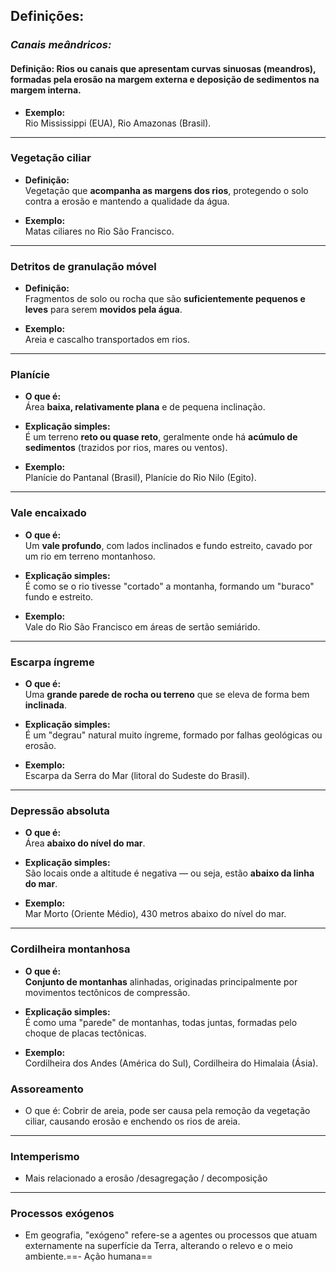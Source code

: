 ## Definições:

###  ***Canais meândricos:*** 

#### Definição: Rios ou canais que apresentam **curvas sinuosas** (meandros), formadas pela erosão na margem externa e deposição de sedimentos na margem interna.
    
- **Exemplo:**  
    Rio Mississippi (EUA), Rio Amazonas (Brasil).
---
###  **Vegetação ciliar**

- **Definição:**  
    Vegetação que **acompanha as margens dos rios**, protegendo o solo contra a erosão e mantendo a qualidade da água.
    
- **Exemplo:**  
    Matas ciliares no Rio São Francisco.
---
### **Detritos de granulação móvel**

- **Definição:**  
    Fragmentos de solo ou rocha que são **suficientemente pequenos e leves** para serem **movidos pela água**.
    
- **Exemplo:**  
    Areia e cascalho transportados em rios.
---
###  **Planície**

- **O que é:**  
    Área **baixa, relativamente plana** e de pequena inclinação.
    
- **Explicação simples:**  
    É um terreno **reto ou quase reto**, geralmente onde há **acúmulo de sedimentos** (trazidos por rios, mares ou ventos).
    
- **Exemplo:**  
    Planície do Pantanal (Brasil), Planície do Rio Nilo (Egito).

---
### **Vale encaixado**

- **O que é:**  
    Um **vale profundo**, com lados inclinados e fundo estreito, cavado por um rio em terreno montanhoso.
    
- **Explicação simples:**  
    É como se o rio tivesse "cortado" a montanha, formando um "buraco" fundo e estreito.
    
- **Exemplo:**  
    Vale do Rio São Francisco em áreas de sertão semiárido.
---
### **Escarpa íngreme**

- **O que é:**  
    Uma **grande parede de rocha ou terreno** que se eleva de forma bem **inclinada**.
    
- **Explicação simples:**  
    É um "degrau" natural muito íngreme, formado por falhas geológicas ou erosão.
    
- **Exemplo:**  
    Escarpa da Serra do Mar (litoral do Sudeste do Brasil).
---
### **Depressão absoluta**

- **O que é:**  
    Área **abaixo do nível do mar**.
    
- **Explicação simples:**  
    São locais onde a altitude é negativa — ou seja, estão **abaixo da linha do mar**.
    
- **Exemplo:**  
    Mar Morto (Oriente Médio), 430 metros abaixo do nível do mar.
---
### **Cordilheira montanhosa**

- **O que é:**  
    **Conjunto de montanhas** alinhadas, originadas principalmente por movimentos tectônicos de compressão.
    
- **Explicação simples:**  
    É como uma "parede" de montanhas, todas juntas, formadas pelo choque de placas tectônicas.
    
- **Exemplo:**  
    Cordilheira dos Andes (América do Sul), Cordilheira do Himalaia (Ásia).
### Assoreamento 

- O que é:
	Cobrir de areia, pode ser causa pela remoção da vegetação ciliar, causando erosão e enchendo os rios de areia. 
---
### Intemperismo

- Mais relacionado a erosão /desagregação / decomposição

---

### Processos exógenos

- Em geografia, "exógeno" refere-se a agentes ou processos que atuam externamente na superfície da Terra, alterando o relevo e o meio ambiente.==- Ação humana==